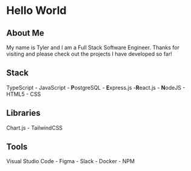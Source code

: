 # Hello World

## About Me

My name is Tyler and I am a Full Stack Software Engineer.
Thanks for visiting and please check out the projects I have developed so far!

## Stack
TypeScript - JavaScript - **P**ostgreSQL - **E**xpress.js -**R**eact.js - **N**odeJS - HTML5 - CSS 

## Libraries
Chart.js - TailwindCSS

## Tools 
Visual Studio Code - Figma - Slack - Docker - NPM
